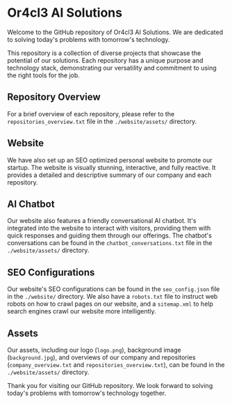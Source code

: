 # Or4cl3 AI Solutions

Welcome to the GitHub repository of Or4cl3 AI Solutions. We are dedicated to solving today's problems with tomorrow's technology. 

This repository is a collection of diverse projects that showcase the potential of our solutions. Each repository has a unique purpose and technology stack, demonstrating our versatility and commitment to using the right tools for the job.

## Repository Overview

For a brief overview of each repository, please refer to the `repositories_overview.txt` file in the `./website/assets/` directory.

## Website

We have also set up an SEO optimized personal website to promote our startup. The website is visually stunning, interactive, and fully reactive. It provides a detailed and descriptive summary of our company and each repository. 

## AI Chatbot

Our website also features a friendly conversational AI chatbot. It's integrated into the website to interact with visitors, providing them with quick responses and guiding them through our offerings. The chatbot's conversations can be found in the `chatbot_conversations.txt` file in the `./website/assets/` directory.

## SEO Configurations

Our website's SEO configurations can be found in the `seo_config.json` file in the `./website/` directory. We also have a `robots.txt` file to instruct web robots on how to crawl pages on our website, and a `sitemap.xml` to help search engines crawl our website more intelligently.

## Assets

Our assets, including our logo (`logo.png`), background image (`background.jpg`), and overviews of our company and repositories (`company_overview.txt` and `repositories_overview.txt`), can be found in the `./website/assets/` directory.

Thank you for visiting our GitHub repository. We look forward to solving today's problems with tomorrow's technology together.


